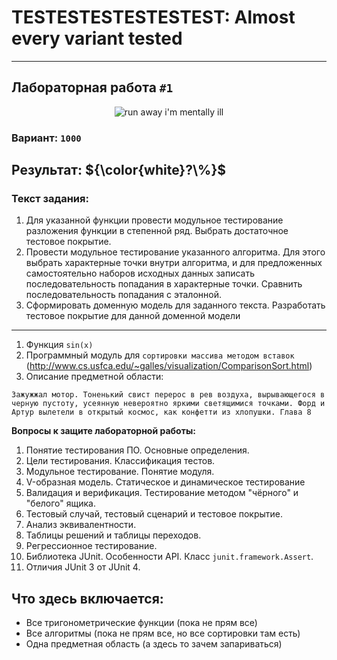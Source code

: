 # TESTESTESTESTESTEST: Almost every variant tested

---
## Лабораторная работа `#1`

<p align="center">
    <img src="https://media1.tenor.com/m/NZ2ZcqI4VYEAAAAC/juuzou-tokyo-ghoul.gif" alt="run away i'm mentally ill"/>
</p>

### Вариант: `1000`

## Результат: ${\color{white}?\%}$

### Текст задания:
1. Для указанной функции провести модульное тестирование разложения функции в степенной ряд. Выбрать достаточное тестовое покрытие.
2. Провести модульное тестирование указанного алгоритма. Для этого выбрать характерные точки внутри алгоритма, и для предложенных самостоятельно наборов исходных данных записать последовательность попадания в характерные точки. Сравнить последовательность попадания с эталонной.
3. Сформировать доменную модель для заданного текста.  Разработать тестовое покрытие для данной доменной модели
---
1. Функция `sin(x)`
2. Программный модуль для `сортировки массива методом вставок` (http://www.cs.usfca.edu/~galles/visualization/ComparisonSort.html)
3. Описание предметной области:
```
Зажужжал мотор. Тоненький свист перерос в рев воздуха, вырывающегося в черную пустоту, усеянную невероятно яркими светящимися точками. Форд и Артур вылетели в открытый космос, как конфетти из хлопушки. Глава 8
```

**Вопросы к защите лабораторной работы:**
1. Понятие тестирования ПО. Основные определения.
2. Цели тестирования. Классификация тестов.
3. Модульное тестирование. Понятие модуля.
4. V-образная модель. Статическое и динамическое тестирование
5. Валидация и верификация. Тестирование методом "чёрного" и "белого" ящика.
6. Тестовый случай, тестовый сценарий и тестовое покрытие.
7. Анализ эквивалентности.
8. Таблицы решений и таблицы переходов.
9. Регрессионное тестирование.
10. Библиотека JUnit. Особенности API. Класс `junit.framework.Assert`.
11. Отличия JUnit 3 от JUnit 4.

## Что здесь включается:
- Все тригонометрические функции (пока не прям все)
- Все алгоритмы (пока не прям все, но все сортировки там есть)
- Одна предметная область (а здесь то зачем запариваться)